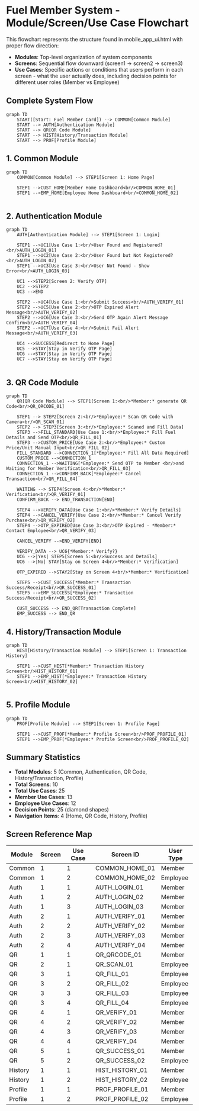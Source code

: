 # Fuel Member System - Module/Screen/Use Case Flowchart

This flowchart represents the structure found in mobile_app_ui.html with proper flow direction:
- **Modules**: Top-level organization of system components
- **Screens**: Sequential flow downward (screen1 → screen2 → screen3)
- **Use Cases**: Specific actions or conditions that users perform in each screen - what the user actually does, including decision points for different user roles (Member vs Employee)

## Complete System Flow

```mermaid
graph TD
    START([Start: Fuel Member Card]) --> COMMON[Common Module]
    START --> AUTH[Authentication Module]
    START --> QR[QR Code Module]
    START --> HIST[History/Transaction Module]
    START --> PROF[Profile Module]
```

## 1. Common Module

```mermaid
graph TD
    COMMON[Common Module] --> STEP1[Screen 1: Home Page]
    
    STEP1 -->CUST_HOME[Member Home Dashboard<br/>COMMON_HOME_01]
    STEP1 -->EMP_HOME[Employee Home Dashboard<br/>COMMON_HOME_02]
    
```

## 2. Authentication Module

```mermaid
graph TD
    AUTH[Authentication Module] --> STEP1[Screen 1: Login]
    
    STEP1 -->UC1[Use Case 1:<br/>User Found and Registered?<br/>AUTH_LOGIN_01]
    STEP1 -->UC2[Use Case 2:<br/>User Found but Not Registered?<br/>AUTH_LOGIN_02]
    STEP1 -->UC3[Use Case 3:<br/>User Not Found - Show Error<br/>AUTH_LOGIN_03]

    UC1 -->STEP2[Screen 2: Verify OTP]
    UC2 -->STEP2
    UC3 -->END
    
    STEP2 -->UC4[Use Case 1:<br/>Submit Success<br/>AUTH_VERIFY_01]
    STEP2 -->UC5[Use Case 2:<br/>OTP Expired Alert Message<br/>AUTH_VERIFY_02]
    STEP2 -->UC6[Use Case 3:<br/>Send OTP Again Alert Message Confirm<br/>AUTH_VERIFY_04]
    STEP2 -->UC7[Use Case 4:<br/>Submit Fail Alert Message<br/>AUTH_VERIFY_03]

    UC4 -->SUCCESS[Redirect to Home Page]
    UC5 -->STAY[Stay in Verify OTP Page]
    UC6 -->STAY[Stay in Verify OTP Page]
    UC7 -->STAY[Stay on Verify OTP Page]
    
```

## 3. QR Code Module

```mermaid
graph TD
    QR[QR Code Module] --> STEP1[Screen 1:<br/>*Member:* generate QR Code<br/>QR_QRCODE_01]
    
    STEP1 --> STEP2[Screen 2:<br/>*Employee:* Scan QR Code with Camera<br/>QR_SCAN_01]
    STEP2 --> STEP3[Screen 3:<br/>*Employee:* Scaned and Fill Data]
    STEP3 -->FILL_STANDARD[Use Case 1:<br/>*Employee:* Fill Fuel Details and Send OTP<br/>QR_FILL_01]
    STEP3 -->CUSTOM_PRICE[Use Case 2:<br/>*Employee:* Custom Price/Unit Manual Input<br/>QR_FILL_02]
    FILL_STANDARD -->CONNECTION_1[*Employee:* Fill All Data Required]
    CUSTOM_PRICE -->CONNECTION_1
    CONNECTION_1 -->WAITING[*Employee:* Send OTP to Member <br/>and Waiting for Member Verification<br/>QR_FILL_03]
    CONNECTION_1 -->CONFIRM_BACK[*Employee:* Cancel Transaction<br/>QR_FILL_04]
    
    WAITING --> STEP4[Screen 4:<br/>*Member:* Verification<br/>QR_VERIFY_01]
    CONFIRM_BACK --> END_TRANSACTION[END]

    STEP4 -->VERIFY_DATA[Use Case 1:<br/>*Member:* Verify Details]
    STEP4 -->CANCEL_VERIFY[Use Case 2:<br/>*Member:* Cancel Verify Purchase<br/>QR_VERIFY_02]
    STEP4 -->OTP_EXPIRED[Use Case 3:<br/>OTP Expired - *Member:* Contact Employee<br/>QR_VERIFY_03]
    
    CANCEL_VERIFY -->END_VERIFY[END]

    VERIFY_DATA --> UC6{*Member:* Verify?}
    UC6 -->|Yes| STEP5[Screen 5:<br/>Success and Details]
    UC6 -->|No| STAY[Stay on Screen 4<br/>*Member:* Verification]

    OTP_EXPIRED -->STAY2[Stay on Screen 4<br/>*Member:* Verification]
    
    STEP5 -->CUST_SUCCESS[*Member:* Transaction Success/Receipt<br/>QR_SUCCESS_01]
    STEP5 -->EMP_SUCCESS[*Employee:* Transaction Success/Receipt<br/>QR_SUCCESS_02]
    
    CUST_SUCCESS --> END_QR[Transaction Complete]
    EMP_SUCCESS --> END_QR
```

## 4. History/Transaction Module

```mermaid
graph TD
    HIST[History/Transaction Module] --> STEP1[Screen 1: Transaction History]
    
    STEP1 -->CUST_HIST[*Member:* Transaction History Screen<br/>HIST_HISTORY_01]
    STEP1 -->EMP_HIST[*Employee:* Transaction History Screen<br/>HIST_HISTORY_02]
    
```

## 5. Profile Module

```mermaid
graph TD
    PROF[Profile Module] --> STEP1[Screen 1: Profile Page]
    
    STEP1 -->CUST_PROF[*Member:* Profile Screen<br/>PROF_PROFILE_01]
    STEP1 -->EMP_PROF[*Employee:* Profile Screen<br/>PROF_PROFILE_02]
```

## Summary Statistics

- **Total Modules**: 5 (Common, Authentication, QR Code, History/Transaction, Profile)
- **Total Screens**: 10
- **Total Use Cases**: 25
- **Member Use Cases**: 13
- **Employee Use Cases**: 12
- **Decision Points**: 25 (diamond shapes)
- **Navigation Items**: 4 (Home, QR Code, History, Profile)

## Screen Reference Map

| Module | Screen | Use Case | Screen ID | User Type |
|--------|------|----------|-----------|-----------|
| Common | 1 | 1 | COMMON_HOME_01 | Member |
| Common | 1 | 2 | COMMON_HOME_02 | Employee |
| Auth | 1 | 1 | AUTH_LOGIN_01 | Member |
| Auth | 1 | 2 | AUTH_LOGIN_02 | Member |
| Auth | 1 | 3 | AUTH_LOGIN_03 | Member |
| Auth | 2 | 1 | AUTH_VERIFY_01 | Member |
| Auth | 2 | 2 | AUTH_VERIFY_02 | Member |
| Auth | 2 | 3 | AUTH_VERIFY_03 | Member |
| Auth | 2 | 4 | AUTH_VERIFY_04 | Member |
| QR | 1 | 1 | QR_QRCODE_01 | Member |
| QR | 2 | 1 | QR_SCAN_01 | Employee |
| QR | 3 | 1 | QR_FILL_01 | Employee |
| QR | 3 | 2 | QR_FILL_02 | Employee |
| QR | 3 | 3 | QR_FILL_03 | Employee |
| QR | 3 | 4 | QR_FILL_04 | Employee |
| QR | 4 | 1 | QR_VERIFY_01 | Member |
| QR | 4 | 2 | QR_VERIFY_02 | Member |
| QR | 4 | 3 | QR_VERIFY_03 | Member |
| QR | 4 | 4 | QR_VERIFY_04 | Member |
| QR | 5 | 1 | QR_SUCCESS_01 | Member |
| QR | 5 | 2 | QR_SUCCESS_02 | Employee |
| History | 1 | 1 | HIST_HISTORY_01 | Member |
| History | 1 | 2 | HIST_HISTORY_02 | Employee |
| Profile | 1 | 1 | PROF_PROFILE_01 | Member |
| Profile | 1 | 2 | PROF_PROFILE_02 | Employee |